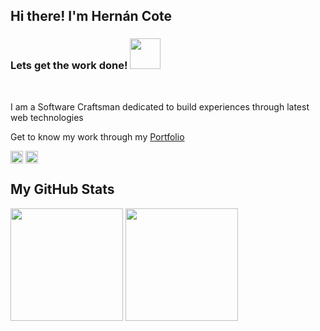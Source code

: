 ## Hi there! I'm Hernán Cote

<h3 align='left'> Lets get the work done! <img src='https://raw.githubusercontent.com/ShahriarShafin/ShahriarShafin/main/Assets/handshake.gif' width="49px"> </h3>
<p align = 'left'>

</br>

<p>I am a Software Craftsman dedicated to build experiences through latest web technologies 
<p>Get to know my work through my <a href="https://hernancote.com">Portfolio</a></p> 
</p> 

<a href = 'https://www.linkedin.com/in/hernancote'> <img width = '20px' align= 'center' src="https://raw.githubusercontent.com/rahulbanerjee26/githubAboutMeGenerator/main/icons/linked-in-alt.svg"/></a> 
<a href = 'https://www.github.com/hernancote'> <img width = '20px' align= 'center' src="https://raw.githubusercontent.com/rahulbanerjee26/githubAboutMeGenerator/main/icons/github.svg"/></a> 

## My GitHub Stats

<img height="180em" src="https://github-readme-stats.vercel.app/api?username=hernancote&show_icons=true&hide_border=true&&count_private=true&include_all_commits=true&theme=dark" />

<img height="180em" src="https://github-readme-stats.vercel.app/api/top-langs/?username=hernancote&langs_count=8&layout=compact&theme=dark" />
